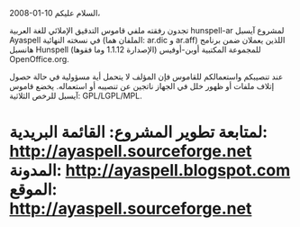 2008-01-10
السلام عليكم،

تجدون رفقته ملفي قاموس التدقيق الإملائي للغة العربية hunspell-ar لمشروع آيسبل Ayaspell في نسخته النهائية (الملفان هما: ar.dic و ar.aff) اللذين يعملان ضمن برنامج هانسبل Hunspell (الإصدارة 1.1.12 وما فقوها) للمجموعة المكتبية أوبن-أوفيس OpenOffice.org.

عند تنصيبكم واستعمالكم للقاموس فإن المؤلف لا يتحمل أية مسؤولية في حالة حصول إتلاف ملفات أو ظهور خلل في الجهاز ناتجين عن تنصيبه أو استعماله.
يخضع قاموس آيسبل للرخص الثلاثية: GPL/LGPL/MPL.

لمتابعة تطوير المشروع:
القائمة البريدية: http://ayaspell.sourceforge.net
المدونة: http://ayaspell.blogspot.com
الموقع: http://ayaspell.sourceforge.net
==========================================================================

<!---
codetypo:locale ar
codetypo:ignore آيسبل أوفيس هانسبل
--->
